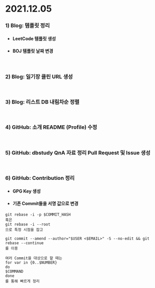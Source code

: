 # 2021.12.05

### 1) Blog: 템플릿 정리
* #### LeetCode 템플릿 생성
* #### BOJ 템플릿 날짜 변경

<br/>

### 2) Blog: 일기장 클린 URL 생성

<br/>

### 3) Blog: 리스트 DB 내림차순 정렬

<br/>

### 4) GitHub: 소개 README (Profile) 수정

<br/>

### 5) GitHub: dbstudy QnA 자료 정리 Pull Request 및 Issue 생성

<br/>

### 6) GitHub: Contribution 정리
* #### GPG Key 생성
* #### 기존 Commit들을 서명 값으로 변경
```
git rebase -i -p $COMMIT_HASH
혹은
git rebase -i --root
으로 특정 시점을 잡고

git commit --amend --author="$USER <$EMAIL>" -S --no-edit && git rebase --continue
를 이용

여러 Commit을 대상으로 할 때는
for var in {0..$NUMBER}
do
$COMMAND
done
를 통해 빠르게 정리
